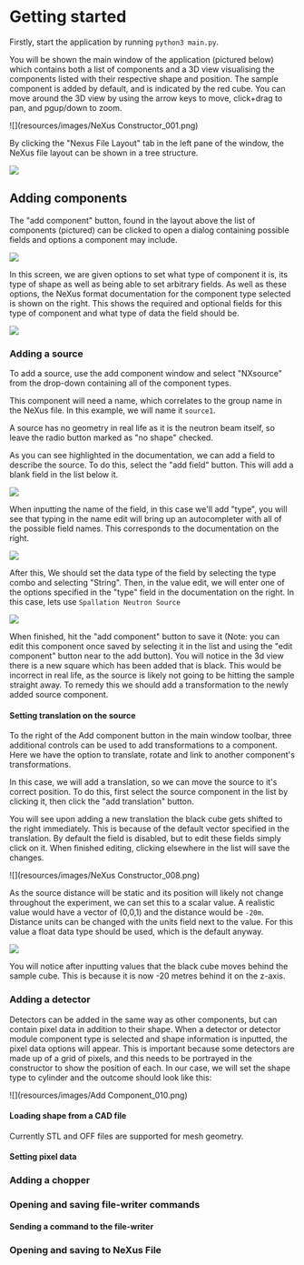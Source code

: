 # Getting started

Firstly, start the application by running `python3 main.py`.

You will be shown the main window of the application (pictured below) which contains both a list of components and a 3D view visualising the components listed with their respective shape and position. 
The sample component is added by default, and is indicated by the red cube. You can move around the 3D view by using the arrow keys to move, click+drag to pan, and pgup/down to zoom.

![](resources/images/NeXus Constructor_001.png)

By clicking the "Nexus File Layout" tab in the left pane of the window, the NeXus file layout can be shown in a tree structure.

![](resources/images/Selection_002.png)

## Adding components

The "add component" button, found in the layout above the list of components (pictured) can be clicked to open a dialog containing possible fields and options a component may include.

![](resources/images/Selection_003.png)


In this screen, we are given options to set what type of component it is, its type of shape as well as being able to set arbitrary fields.
As well as these options, the NeXus format documentation for the component type selected is shown on the right. This shows the required and optional fields for this type of component and what type of data the field should be.

![](resources/images/Add%20Component_004.png)


### Adding a source

To add a source, use the add component window and select "NXsource" from the drop-down containing all of the component types. 

This component will need a name, which correlates to the group name in the NeXus file. In this example, we will name it `source1`.

A source has no geometry in real life as it is the neutron beam itself, so leave the radio button marked as "no shape" checked.

As you can see highlighted in the documentation, we can add a field to describe the source. To do this, select the "add field" button. This will add a blank field in the list below it. 

![](resources/images/Selection_005.png)

When inputting the name of the field, in this case we'll add "type", you will see that typing in the name edit will bring up an autocompleter with all of the possible field names. This corresponds to the documentation on the right.

![](resources/images/Tooltip_006.png)


After this, We should set the data type of the field by selecting the type combo and selecting "String". Then, in the value edit, we will enter one of the options specified in the "type" field in the documentation on the right. In this case, lets use `Spallation Neutron Source`

![](resources/images/Add%20Component_007.png)

When finished, hit the "add component" button to save it (Note: you can edit this component once saved by selecting it in the list and using the "edit component" button near to the add button). 
You will notice in the 3d view there is a new square which has been added that is black. This would be incorrect in real life, as the source is likely not going to be hitting the sample straight away. To remedy this we should add a transformation to the newly added source component.

#### Setting translation on the source

To the right of the Add component button in the main window toolbar, three additional controls can be used to add transformations to a component. Here we have the option to translate, rotate and link to another component's transformations. 

In this case, we will add a translation, so we can move the source to it's correct position. To do this, first select the source component in the list by clicking it, then click the "add translation" button.

You will see upon adding a new translation the black cube gets shifted to the right immediately. This is because of the default vector specified in the translation. By default the field is disabled, but to edit these fields simply click on it. When finished editing, clicking elsewhere in the list will save the changes. 

![](resources/images/NeXus Constructor_008.png) 

As the source distance will be static and its position will likely not change throughout the experiment, we can set this to a scalar value. A realistic value would have a vector of (0,0,1) and the distance would be `-20m`. Distance units can be changed with the units field next to the value. For this value a float data type should be used, which is the default anyway. 

![](resources/images/NeXus%20Constructor_009.png)

You will notice after inputting values that the black cube moves behind the sample cube. This is because it is now -20 metres behind it on the z-axis. 

### Adding a detector 

Detectors can be added in the same way as other components, but can contain pixel data in addition to their shape. When a detector or detector module component type is selected and shape information is inputted, the pixel data options will appear.
This is important because some detectors are made up of a grid of pixels, and this needs to be portrayed in the constructor to show the position of each. In our case, we will set the shape type to cylinder and the outcome should look like this:

![](resources/images/Add Component_010.png) 

#### Loading shape from a CAD file
Currently STL and OFF files are supported for mesh geometry. 
#### Setting pixel data

### Adding a chopper


### Opening and saving file-writer commands 

#### Sending a command to the file-writer

### Opening and saving to NeXus File


